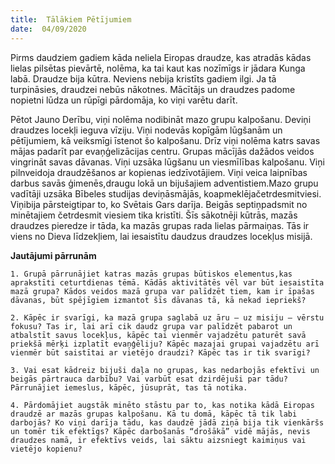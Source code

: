 ```yaml
---
title:  Tālākiem Pētījumiem
date:  04/09/2020
---
```


Pirms daudziem gadiem kāda neliela Eiropas draudze, kas atradās kādas lielas pilsētas pievārtē, nolēma, ka tai kaut kas nozīmīgs ir jādara Kunga labā. Draudze bija kūtra. Neviens nebija kristīts gadiem ilgi. Ja tā turpināsies, draudzei nebūs nākotnes. Mācītājs un draudzes padome nopietni lūdza un rūpīgi pārdomāja, ko viņi varētu darīt.

Pētot Jauno Derību, viņi nolēma nodibināt mazo grupu kalpošanu. Deviņi draudzes locekļi ieguva vīziju. Viņi nodevās kopīgām lūgšanām un pētījumiem, kā veiksmīgi īstenot šo kalpošanu. Drīz viņi nolēma katrs savas mājas padarīt par evaņģelizācijas centru. Grupas mācījās dažādos veidos vingrināt savas dāvanas. Viņi uzsāka lūgšanu un viesmīlības kalpošanu. Viņi pilnveidoja draudzēšanos ar kopienas iedzīvotājiem. Viņi veica laipnības darbus savās ģimenēs,draugu lokā un bijušajiem adventistiem.Mazo grupu vadītāji uzsāka Bībeles studijas deviņāsmājās, koapmeklējačetrdesmitviesi. Viņibija pārsteigtipar to, ko Svētais Gars darīja. Beigās septiņpadsmit no minētajiem četrdesmit viesiem tika kristīti. Šīs sākotnēji kūtrās, mazās draudzes pieredze ir tāda, ka mazās grupas rada lielas pārmaiņas. Tās ir viens no Dieva līdzekļiem, lai iesaistītu daudzus draudzes locekļus misijā.

**Jautājumi pārrunām**

`1.	Grupā pārrunājiet katras mazās grupas būtiskos elementus,kas aprakstīti ceturtdienas tēmā. Kādās aktivitātēs vēl var būt iesaistīta mazā grupa? Kādos veidos mazā grupa var palīdzēt tiem, kam ir īpašas dāvanas, būt spējīgiem izmantot šīs dāvanas tā, kā nekad iepriekš?`

`2.	Kāpēc ir svarīgi, ka mazā grupa saglabā uz āru – uz misiju – vērstu fokusu? Tas ir, lai arī cik daudz grupa var palīdzēt pabarot un atbalstīt savus locekļus, kāpēc tai vienmēr vajadzētu paturēt savā priekšā mērķi izplatīt evaņģēliju? Kāpēc mazajai grupai vajadzētu arī vienmēr būt saistītai ar vietējo draudzi? Kāpēc tas ir tik svarīgi?`

`3.	Vai esat kādreiz bijuši daļa no grupas, kas nedarbojās efektīvi un beigās pārtrauca darbību? Vai varbūt esat dzirdējuši par tādu? Pārrunājiet iemeslus, kāpēc, jūsuprāt, tas tā notika.`

`4.	Pārdomājiet augstāk minēto stāstu par to, kas notika kādā Eiropas draudzē ar mazās grupas kalpošanu. Kā tu domā, kāpēc tā tik labi darbojās? Ko viņi darīja tādu, kas daudzē­ jādā ziņā bija tik vienkāršs un tomēr tik efektīgs? Kāpēc darbošanās “drošākā” vidē mājās, nevis draudzes namā, ir efektīvs veids, lai sāktu aizsniegt kaimiņus vai vietējo kopienu?`